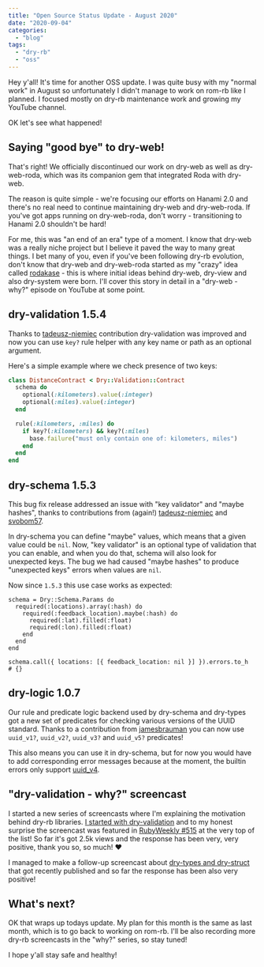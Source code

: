 ```yaml
---
title: "Open Source Status Update - August 2020"
date: "2020-09-04"
categories: 
  - "blog"
tags: 
  - "dry-rb"
  - "oss"
---
```


Hey y'all! It's time for another OSS update. I was quite busy with my "normal work" in August so unfortunately I didn't manage to work on rom-rb like I planned. I focused mostly on dry-rb maintenance work and growing my YouTube channel.

OK let's see what happened!

## Saying "good bye" to dry-web!

That's right! We officially discontinued our work on dry-web as well as dry-web-roda, which was its companion gem that integrated Roda with dry-web.

The reason is quite simple - we're focusing our efforts on Hanami 2.0 and there's no real need to continue maintaining dry-web and dry-web-roda. If you've got apps running on dry-web-roda, don't worry - transitioning to Hanami 2.0 shouldn't be hard!

For me, this was "an end of an era" type of a moment. I know that dry-web was a really niche project but I believe it paved the way to many great things. I bet many of you, even if you've been following dry-rb evolution, don't know that dry-web and dry-web-roda started as my "crazy" idea called [rodakase](https://github.com/solnic/rodakase) - this is where initial ideas behind dry-web, dry-view and also dry-system were born. I'll cover this story in detail in a "dry-web - why?" episode on YouTube at some point.

## dry-validation 1.5.4

Thanks to [tadeusz-niemiec](https://github.com/tadeusz-niemiec) contribution dry-validation was improved and now you can use `key?` rule helper with any key name or path as an optional argument.

Here's a simple example where we check presence of two keys:

```ruby
class DistanceContract < Dry::Validation::Contract
  schema do
    optional(:kilometers).value(:integer)
    optional(:miles).value(:integer)
  end

  rule(:kilometers, :miles) do
    if key?(:kilometers) && key?(:miles)
      base.failure("must only contain one of: kilometers, miles")
    end
  end
end
```

## dry-schema 1.5.3

This bug fix release addressed an issue with "key validator" and "maybe hashes", thanks to contributions from (again!) [tadeusz-niemiec](https://github.com/tadeusz-niemiec) and [svobom57](http://svobom57).

In dry-schema you can define "maybe" values, which means that a given value could be `nil`. Now, "key validator" is an optional type of validation that you can enable, and when you do that, schema will also look for unexpected keys. The bug we had caused "maybe hashes" to produce "unexpected keys" errors when values are `nil`.

Now since `1.5.3` this use case works as expected:

```generic
schema = Dry::Schema.Params do
  required(:locations).array(:hash) do
    required(:feedback_location).maybe(:hash) do
      required(:lat).filled(:float)
      required(:lon).filled(:float)
    end
  end
end

schema.call({ locations: [{ feedback_location: nil }] }).errors.to_h
# {}
```

## dry-logic 1.0.7

Our rule and predicate logic backend used by dry-schema and dry-types got a new set of predicates for checking various versions of the UUID standard. Thanks to a contribution from [jamesbrauman](https://github.com/jamesbrauman) you can now use `uuid_v1?`, `uuid_v2?`, `uuid_v3?` and `uuid_v5?` predicates!

This also means you can use it in dry-schema, but for now you would have to add corresponding error messages because at the moment, the builtin errors only support [uuid\_v4](https://github.com/dry-rb/dry-schema/blob/9fa02a6efbc967c2c932c2dfae9de30ecde30a41/config/errors.yml#L106).

## "dry-validation - why?" screencast

I started a new series of screencasts where I'm explaining the motivation behind dry-rb libraries. [I started with dry-validation](https://www.youtube.com/watch?v=nOUPIa7tWpA) and to my honest surprise the screencast was featured in [RubyWeekly #515](https://rubyweekly.com/issues/515) at the very top of the list! So far it's got 2.5k views and the response has been very, very positive, thank you so, so much! ❤

I managed to make a follow-up screencast about [dry-types and dry-struct](https://www.youtube.com/watch?v=eTrOeTiLZGk) that got recently published and so far the response has been also very positive!

## What's next?

OK that wraps up todays update. My plan for this month is the same as last month, which is to go back to working on rom-rb. I'll be also recording more dry-rb screencasts in the "why?" series, so stay tuned!

I hope y'all stay safe and healthy!
